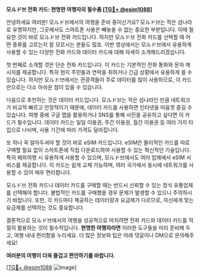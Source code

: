 **모ルド브 전화 카드: 현명한 여행자의 필수품 [[TG💪+ @esim1088](https://t.me/s/esim1088)]**

안녕하세요 여러분! 모ルド브에서의 여행을 준비 중이신가요? 모ルド브는 작은 섬나라로 유명하지만, 그곳에서도 스마트폰 사용은 빼놓을 수 없는 중요한 부분입니다. 이때 필요한 것이 바로 모ルド브 전화 카드입니다. 하지만 모ルド브 전화 카드를 선택할 때 어떤 종류를 고르는지 잘 모르시는 분들도 많죠. 이번 영상에서는 모ルド브에서 유용하게 사용할 수 있는 다양한 전화 카드와 데이터 카드에 대해 자세히 소개해드리겠습니다.

첫 번째로 소개할 것은 단순 전화 카드입니다. 이 카드는 기본적인 전화 통화와 문자 메시지를 제공합니다. 특히 현지 주민들과 연락을 취하거나 긴급 상황에서 유용하게 쓸 수 있습니다. 하지만 모ルド브에서는 관광객들이 주로 데이터를 많이 사용하므로, 이 카드만으로는 다소 아쉬운 점이 있을 수 있습니다.

다음으로 추천하는 것은 데이터 카드입니다. 모ルド브는 작은 섬나라인 만큼 네트워크가 비교적 빠르고 안정적이기 때문에, 데이터 카드를 사용하면 인터넷을 마음껏 즐길 수 있습니다. 여행 중에 구글 맵을 활용하거나 SNS를 통해 사진을 공유하고 싶다면 이 카드가 필수입니다. 데이터 카드는 일일 이용권, 주간 이용권, 월간 이용권 등 여러 가지 타입으로 나뉘며, 사용 기간에 따라 가격도 달라집니다.

또 하나 꼭 알아두셔야 할 것이 바로 eSIM 카드입니다. eSIM은 물리적인 카드를 따로 구매할 필요 없이 스마트폰에 직접 다운로드하여 사용할 수 있는 혁신적인 기술입니다. 특히 해외여행 시 유용하게 사용할 수 있으며, 모ルド브에서도 여러 업체에서 eSIM 서비스를 제공합니다. 이 카드는 쉽게 교체 가능하며, 여러 국가에서 동시에 네트워크를 사용할 수 있어 매우 편리합니다.

모ルド브 전화 카드나 데이터 카드를 구매할 때는 반드시 신뢰할 수 있는 정식 유통업체를 선택해야 합니다. 불법적인 카드를 구매했을 경우 문제가 발생할 수 있으니 주의하시기 바랍니다. 또한, 각 카드마다 제공하는 데이터량과 요금제가 다르므로, 자신에게 맞는 요금제를 선택하는 것도 중요합니다.

결론적으로 모ルド브에서의 여행을 성공적으로 마치려면 전화 카드와 데이터 카드를 적절히 활용하는 것이 필수적입니다. **현명한 여행자라면** 이러한 도구들을 미리 준비해 두고, 여행 내내 편리함을 누리세요. 더 많은 정보와 팁은 아래 댓글이나 DM으로 문의해주세요!

**여러분의 여행이 더욱 즐겁고 편안하기를 바랍니다.**

[[TG💪+ @esim1088](https://t.me/s/esim1088) ![Image](https://i.postimg.cc/Y0z9fWf4/image.png)]